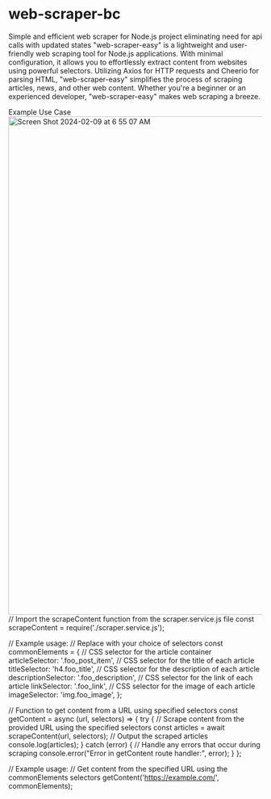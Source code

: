 # web-scraper-bc
Simple and efficient web scraper for Node.js project eliminating need for api calls with updated states
"web-scraper-easy" is a lightweight and user-friendly web scraping tool for Node.js applications. With minimal configuration, 
it allows you to effortlessly extract content from websites using powerful selectors. Utilizing Axios for HTTP requests and Cheerio for parsing HTML, 
"web-scraper-easy" simplifies the process of scraping articles, news, and other web content. 
Whether you're a beginner or an experienced developer, "web-scraper-easy" makes web scraping a breeze.



Example Use Case
<img width="988" alt="Screen Shot 2024-02-09 at 6 55 07 AM" src="https://github.com/BxCanady/web-scraper-bc/assets/64870171/05305f6f-58f3-4d17-909e-128a8243ad6f">
// Import the scrapeContent function from the scraper.service.js file
const scrapeContent = require('./scraper.service.js');

// Example usage:
// Replace with your choice of selectors
const commonElements = {
    // CSS selector for the article container
    articleSelector: '.foo_post_item',
    // CSS selector for the title of each article
    titleSelector: 'h4.foo_title',
    // CSS selector for the description of each article
    descriptionSelector: '.foo_description',
    // CSS selector for the link of each article
    linkSelector: '.foo_link',
    // CSS selector for the image of each article
    imageSelector: 'img.foo_image',
};

// Function to get content from a URL using specified selectors
const getContent = async (url, selectors) => {
    try {
        // Scrape content from the provided URL using the specified selectors
        const articles = await scrapeContent(url, selectors);
        // Output the scraped articles
        console.log(articles);
    } catch (error) {
        // Handle any errors that occur during scraping
        console.error("Error in getContent route handler:", error);
    }
};

// Example usage:
// Get content from the specified URL using the commonElements selectors
getContent('https://example.com/', commonElements);





